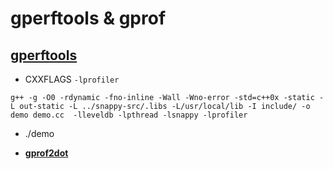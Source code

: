 # gperftools & gprof

## [gperftools](https://github.com/gperftools/gperftools)

- CXXFLAGS `-lprofiler`

```
g++ -g -O0 -rdynamic -fno-inline -Wall -Wno-error -std=c++0x -static -L out-static -L ../snappy-src/.libs -L/usr/local/lib -I include/ -o demo demo.cc  -lleveldb -lpthread -lsnappy -lprofiler
```
- ./demo

- [**gprof2dot**](https://github.com/jrfonseca/gprof2dot)